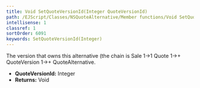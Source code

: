 ```yaml
---
title: Void SetQuoteVersionId(Integer QuoteVersionId)
path: /EJScript/Classes/NSQuoteAlternative/Member functions/Void SetQuoteVersionId(Integer p_0)
intellisense: 1
classref: 1
sortOrder: 6091
keywords: SetQuoteVersionId(Integer)
---
```



The version that owns this alternative (the chain is Sale 1->1 Quote 1->+ QuoteVersion 1->+ QuoteAlternative.



* **QuoteVersionId:** Integer
* **Returns:** Void


